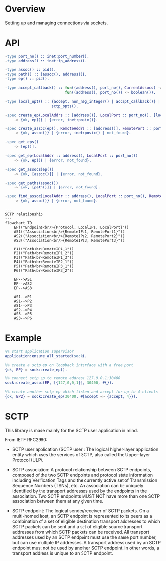 # Overview

Setting up and managing connections via sockets.


# API

```erlang
-type port_no() :: inet:port_number().
-type address() :: inet:ip_address().

-type assoc() :: pid().
-type path() :: {assoc(), address()}.
-type ep() :: pid().

-type accept_callback() :: fun((address(), port_no(), CurrentAssocs) -> boolean()) |
                           fun((address(), port_no()) -> boolean()).

-type local_opt() :: {accept, non_neg_integer() | accept_callback()} |
                     sctp_opts().

-spec create_ep(LocalAddrs :: [address()], LocalPort :: port_no(), [local_opt()])
    -> {ok, ep()} | {error, inet:posix()}.

-spec create_assoc(ep(), RemoteAddrs :: [address()], RemotePort :: port_no(), [assoc_opt()])
    -> {ok, assoc()} | {error, inet:posix() | not_found}.

-spec get_eps()
    -> [ep()].

-spec get_ep(LocalAddr :: address(), LocalPort :: port_no())
    -> {ok, ep()} | {error, not_found}.

-spec get_assocs(ep())
    -> {ok, [assoc()]} | {error, not_found}.

-spec get_paths(assoc())
    -> {ok, [path()]} | {error, not_found}.

-spec find_assoc(LocalAddr :: address(), LocalPort :: port_no(), RemoteAddr :: address(), RemotePort :: port_no())
    -> {ok, assoc()} | {error, not_found}.
```


```mermaid
---
SCTP relationship
---
flowchart TD
    EP(("Endpoint<br/>{Protocol, LocalIPs, LocalPort}"))
    AS1(("Association<br/>{RemoteIPs1, RemotePort1}"))
    AS2(("Association<br/>{RemoteIPs2, RemotePort2}"))
    AS3(("Association<br/>{RemoteIPs3, RemotePort3}"))

    P1(("Path<br>RemoteIP1_1"))
    P2(("Path<br>RemoteIP1_2"))
    P3(("Path<br>RemoteIP1_3"))
    P4(("Path<br>RemoteIP2_1"))
    P5(("Path<br>RemoteIP3_1"))
    P6(("Path<br>RemoteIP3_2"))

    EP-->AS1
    EP-->AS2
    EP-->AS3

    AS1-->P1
    AS1-->P2
    AS1-->P3
    AS2-->P4
    AS3-->P5
    AS3-->P6
```

# Example

```erlang
%% start application supervisor
application:ensure_all_started(sock).

%% create a sctp ep on loopback interface with a free port
{ok, EP} = sock:create_ep().

%% connect sctp ep to remote address 127.0.0.1:30400
sock:create_assoc(EP, [{127,0,0,1}], 30400, #{}).

%% create another sctp ep which listen and accept for up to 4 clients
{ok, EP2} = sock:create_ep(30400, #{accept => {accept, 4}}).
```

# SCTP

This library is made mainly for the SCTP user application in mind.

From IETF RFC2960:

* SCTP user application (SCTP user): The logical higher-layer
application entity which uses the services of SCTP, also called
the Upper-layer Protocol (ULP).

* SCTP association: A protocol relationship between SCTP endpoints,
composed of the two SCTP endpoints and protocol state information
including Verification Tags and the currently active set of
Transmission Sequence Numbers (TSNs), etc. An association can be
uniquely identified by the transport addresses used by the
endpoints in the association. Two SCTP endpoints MUST NOT have
more than one SCTP association between them at any given time.

* SCTP endpoint: The logical sender/receiver of SCTP packets. On a
multi-homed host, an SCTP endpoint is represented to its peers as
a combination of a set of eligible destination transport addresses
to which SCTP packets can be sent and a set of eligible source
transport addresses from which SCTP packets can be received. All
transport addresses used by an SCTP endpoint must use the same
port number, but can use multiple IP addresses. A transport
address used by an SCTP endpoint must not be used by another SCTP
endpoint. In other words, a transport address is unique to an
SCTP endpoint.

